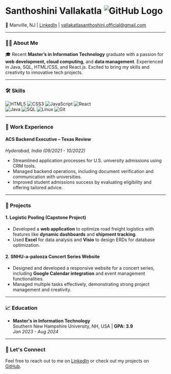 # **Santhoshini Vallakatla** ![GitHub Logo](https://upload.wikimedia.org/wikipedia/commons/9/91/Octicons-mark-github.svg)  
📍 Manville, NJ | [LinkedIn](https://www.linkedin.com/in/vsanthoshini) | vallakatlasanthoshini.official@gmail.com

---

### **👩‍💻 About Me**

🎓 Recent **Master’s in Information Technology** graduate with a passion for **web development, cloud computing**, and **data management**. Experienced in Java, SQL, HTML/CSS, and React.js. Excited to bring my skills and creativity to innovative tech projects.  

---

### **🛠️ Skills**  
![HTML5](https://img.shields.io/badge/HTML5-E34F26?logo=html5&logoColor=white) ![CSS3](https://img.shields.io/badge/CSS3-1572B6?logo=css3&logoColor=white) ![JavaScript](https://img.shields.io/badge/JavaScript-F7DF1E?logo=javascript&logoColor=black) ![React](https://img.shields.io/badge/React-61DAFB?logo=react&logoColor=black)  
![Java](https://img.shields.io/badge/Java-007396?logo=java&logoColor=white) ![SQL](https://img.shields.io/badge/SQL-4479A1?logo=mysql&logoColor=white) ![Linux](https://img.shields.io/badge/Linux-FCC624?logo=linux&logoColor=black) ![Git](https://img.shields.io/badge/Git-F05032?logo=git&logoColor=white)

---

### **💼 Work Experience**

#### **ACS Backend Executive – Texas Review**  
*Hyderabad, India (09/2021 - 10/2022)*  
- Streamlined application processes for U.S. university admissions using CRM tools.  
- Managed backend operations, including document verification and communication with universities.  
- Improved student admissions success by evaluating eligibility and offering tailored advice.

---

### **🌟 Projects**

#### **1. Logistic Pooling (Capstone Project)**  
- Developed a **web application** to optimize road freight logistics with features like **dynamic dashboards** and **shipment tracking**.
- Used **Excel** for data analysis and **Visio** to design ERDs for database optimization.

#### **2. SNHU-a-palooza Concert Series Website**  
- Designed and developed a responsive website for a concert series, including **Google Calendar integration** and event management functionalities.
- Managed multiple tasks effectively, demonstrating strong project management and creativity.

---

### **📈 Education**  
- **Master's in Information Technology**  
  Southern New Hampshire University, NH, USA | **GPA: 3.9**  
  *Jan 2023 - Aug 2024*  

---

### **🔗 Let's Connect**  
Feel free to reach out to me on [LinkedIn](https://www.linkedin.com/in/vsanthoshini) or check out my projects on [GitHub](https://github.com/).
